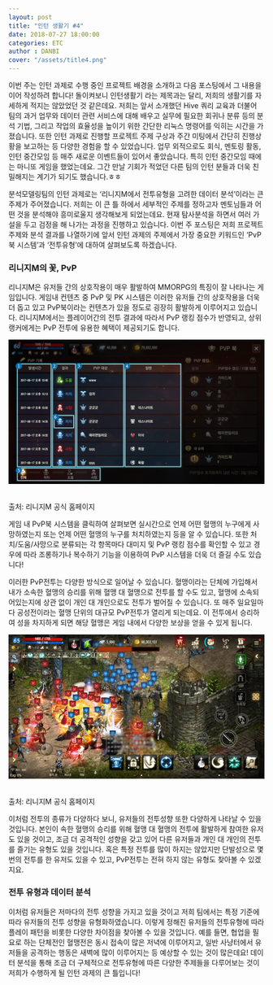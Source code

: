 ```yaml
---
layout: post
title: "인턴 생활기 #4"
date: 2018-07-27 18:00:00
categories: ETC
author : DANBI
cover: "/assets/title4.png" 
---
```




이번 주는 인턴 과제로 수행 중인 프로젝트 배경을 소개하고 다음 포스팅에서 그 내용을 이어 작성하려 합니다! 돌이켜보니 인턴생활기 라는 제목과는 달리, 저희의 생활기를 자세하게 적지는 않았었던 것 같은데요. 저희는 앞서 소개했던 Hive 쿼리 교육과 더불어 팀의 과거 업무와 데이터 관련 서비스에 대해 배우고 실무에 필요한 회귀나 분류 등의 분석 기법, 그리고 작업의 효율성을 높이기 위한 간단한 리눅스 명령어를 익히는 시간을 가졌습니다. 또한 인턴 과제로 진행할 프로젝트 주제 구상과 주간 미팅에서 간단히 진행상황을 보고하는 등 다양한 경험을 할 수 있었습니다. 업무 외적으로도 회식, 멘토링 활동, 인턴 중간모임 등 매주 새로운 이벤트들이 있어서 좋았습니다. 특히 인턴 중간모임 때에는 마니또 게임을 했었는데요. 그간 만날 기회가 적었던 다른 팀의 인턴 분들과 더욱 친밀해지는 계기가 되기도 했습니다.ㅎㅎ

분석모델링팀의 인턴 과제로는 ‘리니지M에서 전투유형을 고려한 데이터 분석’이라는 큰 주제가 주어졌습니다. 저희는 이 큰 틀 하에서 세부적인 주제를 정하고자 멘토님들과 어떤 것을 분석해야 흥미로울지 생각해보게 되었는데요. 현재 탐사분석을 하면서 여러 가설을 두고 검정을 해 나가는 과정을 진행하고 있습니다. 이번 주 포스팅은 저희 프로젝트 주제와 분석 결과를 나열하기에 앞서 인턴 과제의 주제에서 가장 중요한 키워드인 ‘PvP북 시스템’과 ‘전투유형’에 대하여 살펴보도록 하겠습니다.

### 리니지M의 꽃, PvP

리니지M은 유저들 간의 상호작용이 매우 활발하여 MMORPG의 특징이 잘 나타나는 게임입니다. 게임내 컨텐츠 중 PvP 및 PK 시스템은 이러한 유저들 간의 상호작용을 더욱 더 돕고 있고 PvP북이라는 컨텐츠가 있을 정도로 굉장히 활발하게 이루어지고 있습니다. 리니지M에서는 플레이어간의 전투 결과에 따라서 PvP 랭킹 점수가 반영되고, 상위 랭커에게는 PvP 전투에 유용한 혜택이 제공되기도 합니다. 

<p align="center">
<img src="/assets/pvp1.jpg" style="width:8in" /> 

출처: 리니지M 공식 홈페이지  

</p>

게임 내 PvP북 시스템을 클릭하여 살펴보면 실시간으로 언제 어떤 혈맹의 누구에게 사망하였는지 또는 언제 어떤 혈맹의 누구를 처치하였는지 등을 알 수 있습니다. 또한 처치/도움/사망으로 분류되는 각 항목마다 대미지 및 PvP 랭킹 점수를 확인할 수 있고 경우에 따라 조롱하기나 복수하기 기능을 이용하여 PvP 시스템을 더욱 더 즐길 수도 있습니다!

이러한 PvP전투는 다양한 방식으로 일어날 수 있습니다. 혈맹이라는 단체에 가입해서 내가 소속한 혈맹의 승리를 위해 혈맹 대 혈맹으로 전투를 할 수도 있고, 혈맹에 소속되어있는지에 상관 없이 개인 대 개인으로도 전투가 벌어질 수 있습니다. 또 매주 일요일마다 공성전이라는 혈맹 단위의 대규모 PvP전투가 열리게 되는데요. 이 전투에서 승리하여 성을 차지하게 되면 해당 혈맹은 게임 내에서 다양한 보상을 얻을 수 있게 됩니다. 

<p align="center">
<img src="/assets/pvp2.jpg" style="width:8in" /> 

출처: 리니지M 공식 홈페이지  

</p>

이처럼 전투의 종류가 다양하다 보니, 유저들의 전투성향 또한 다양하게 나타날 수 있을 것입니다. 본인이 속한 혈맹의 승리를 위해 혈맹 대 혈맹의 전투에 활발하게 참여한 유저도 있을 것이고, 조금 더 공격적인 성향을 갖고 있어 다른 유저들과 개인 대 개인의 전투를 즐기는 유형도 있을 것입니다. 혹은 특정 전투를 많이 하지는 않았지만 단발성으로 몇 번의 전투를 한 유저도 있을 수 있고, PvP전투는 전혀 하지 않는 유형도 찾아볼 수 있겠지요. 

### 전투 유형과 데이터 분석

이처럼 유저들은 저마다의 전투 성향을 가지고 있을 것이고 저희 팀에서는 특정 기준에 따라 유저들의 전투 성향을 유형화하였습니다. 이렇게 정해진 유저들의 전투유형에 따라 플레이 패턴을 비롯한 다양한 차이점을 찾아볼 수 있을 것입니다. 예를 들면, 협업을 필요로 하는 단체전인 혈맹전은 동시 접속이 많은 저녁에 이루어지고, 일반 사냥터에서 유저들을 공격하는 행동은 새벽에 많이 이루어지는 등 예상할 수 있는 것이 많은데요! 데이터 분석을 통해 조금 더 구체적으로 전투유형에 따른 다양한 주제들을 다루어보는 것이 저희가 수행하게 될 인턴 과제의 큰 틀입니다! 